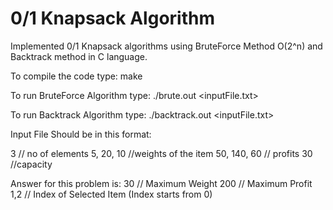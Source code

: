 0/1 Knapsack Algorithm
=============================

Implemented 0/1 Knapsack algorithms using BruteForce Method O(2^n) and Backtrack method in C language.

To compile the code type: make

To run BruteForce Algorithm type: ./brute.out <inputFile.txt>

To run Backtrack Algorithm type: ./backtrack.out <inputFile.txt>

Input File Should be in this format:

3 // no of elements 
5, 20, 10 //weights of the item
50, 140, 60 // profits
30 //capacity


Answer for this problem is: 
30 // Maximum Weight
200 // Maximum Profit
1,2 // Index of Selected Item (Index starts from 0)
